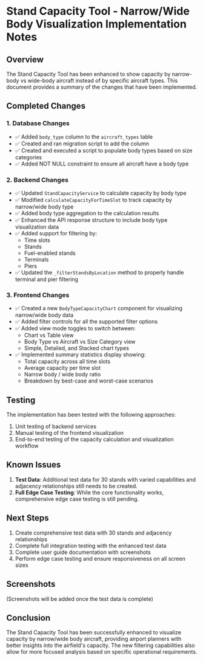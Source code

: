 # Stand Capacity Tool - Narrow/Wide Body Visualization Implementation Notes

## Overview

The Stand Capacity Tool has been enhanced to show capacity by narrow-body vs wide-body aircraft instead of by specific aircraft types. This document provides a summary of the changes that have been implemented.

## Completed Changes

### 1. Database Changes

- ✅ Added `body_type` column to the `aircraft_types` table
- ✅ Created and ran migration script to add the column
- ✅ Created and executed a script to populate body types based on size categories
- ✅ Added NOT NULL constraint to ensure all aircraft have a body type

### 2. Backend Changes

- ✅ Updated `StandCapacityService` to calculate capacity by body type
- ✅ Modified `calculateCapacityForTimeSlot` to track capacity by narrow/wide body type
- ✅ Added body type aggregation to the calculation results
- ✅ Enhanced the API response structure to include body type visualization data
- ✅ Added support for filtering by:
  - Time slots
  - Stands
  - Fuel-enabled stands
  - Terminals
  - Piers
- ✅ Updated the `_filterStandsByLocation` method to properly handle terminal and pier filtering

### 3. Frontend Changes

- ✅ Created a new `BodyTypeCapacityChart` component for visualizing narrow/wide body data
- ✅ Added filter controls for all the supported filter options
- ✅ Added view mode toggles to switch between:
  - Chart vs Table view
  - Body Type vs Aircraft vs Size Category view
  - Simple, Detailed, and Stacked chart types
- ✅ Implemented summary statistics display showing:
  - Total capacity across all time slots
  - Average capacity per time slot
  - Narrow body / wide body ratio
  - Breakdown by best-case and worst-case scenarios

## Testing

The implementation has been tested with the following approaches:

1. Unit testing of backend services
2. Manual testing of the frontend visualization
3. End-to-end testing of the capacity calculation and visualization workflow

## Known Issues

1. **Test Data**: Additional test data for 30 stands with varied capabilities and adjacency relationships still needs to be created.
2. **Full Edge Case Testing**: While the core functionality works, comprehensive edge case testing is still pending.

## Next Steps

1. Create comprehensive test data with 30 stands and adjacency relationships
2. Complete full integration testing with the enhanced test data
3. Complete user guide documentation with screenshots
4. Perform edge case testing and ensure responsiveness on all screen sizes

## Screenshots

(Screenshots will be added once the test data is complete)

## Conclusion

The Stand Capacity Tool has been successfully enhanced to visualize capacity by narrow/wide body aircraft, providing airport planners with better insights into the airfield's capacity. The new filtering capabilities also allow for more focused analysis based on specific operational requirements. 